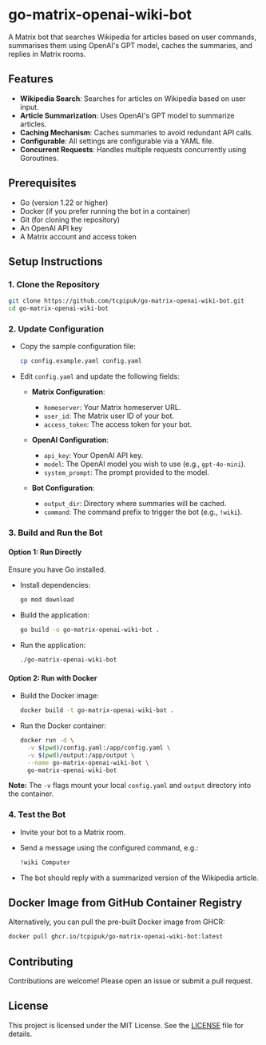 # go-matrix-openai-wiki-bot

A Matrix bot that searches Wikipedia for articles based on user commands, summarises them using
OpenAI's GPT model, caches the summaries, and replies in Matrix rooms.

## Features

- **Wikipedia Search**: Searches for articles on Wikipedia based on user input.
- **Article Summarization**: Uses OpenAI's GPT model to summarize articles.
- **Caching Mechanism**: Caches summaries to avoid redundant API calls.
- **Configurable**: All settings are configurable via a YAML file.
- **Concurrent Requests**: Handles multiple requests concurrently using Goroutines.

## Prerequisites

- Go (version 1.22 or higher)
- Docker (if you prefer running the bot in a container)
- Git (for cloning the repository)
- An OpenAI API key
- A Matrix account and access token

## Setup Instructions

### **1. Clone the Repository**

```bash
git clone https://github.com/tcpipuk/go-matrix-openai-wiki-bot.git
cd go-matrix-openai-wiki-bot
```

### **2. Update Configuration**

- Copy the sample configuration file:

  ```bash
  cp config.example.yaml config.yaml
  ```

- Edit `config.yaml` and update the following fields:

  - **Matrix Configuration**:
    - `homeserver`: Your Matrix homeserver URL.
    - `user_id`: The Matrix user ID of your bot.
    - `access_token`: The access token for your bot.

  - **OpenAI Configuration**:
    - `api_key`: Your OpenAI API key.
    - `model`: The OpenAI model you wish to use (e.g., `gpt-4o-mini`).
    - `system_prompt`: The prompt provided to the model.

  - **Bot Configuration**:
    - `output_dir`: Directory where summaries will be cached.
    - `command`: The command prefix to trigger the bot (e.g., `!wiki`).

### **3. Build and Run the Bot**

#### **Option 1: Run Directly**

Ensure you have Go installed.

- Install dependencies:

  ```bash
  go mod download
  ```

- Build the application:

  ```bash
  go build -o go-matrix-openai-wiki-bot .
  ```

- Run the application:

  ```bash
  ./go-matrix-openai-wiki-bot
  ```

#### **Option 2: Run with Docker**

- Build the Docker image:

  ```bash
  docker build -t go-matrix-openai-wiki-bot .
  ```

- Run the Docker container:

  ```bash
  docker run -d \
    -v $(pwd)/config.yaml:/app/config.yaml \
    -v $(pwd)/output:/app/output \
    --name go-matrix-openai-wiki-bot \
    go-matrix-openai-wiki-bot
  ```

**Note:** The `-v` flags mount your local `config.yaml` and `output` directory into the container.

### **4. Test the Bot**

- Invite your bot to a Matrix room.
- Send a message using the configured command, e.g.:

  ```bash
  !wiki Computer
  ```

- The bot should reply with a summarized version of the Wikipedia article.

## Docker Image from GitHub Container Registry

Alternatively, you can pull the pre-built Docker image from GHCR:

```bash
docker pull ghcr.io/tcpipuk/go-matrix-openai-wiki-bot:latest
```

## Contributing

Contributions are welcome! Please open an issue or submit a pull request.

## License

This project is licensed under the MIT License. See the [LICENSE](LICENSE) file for details.
